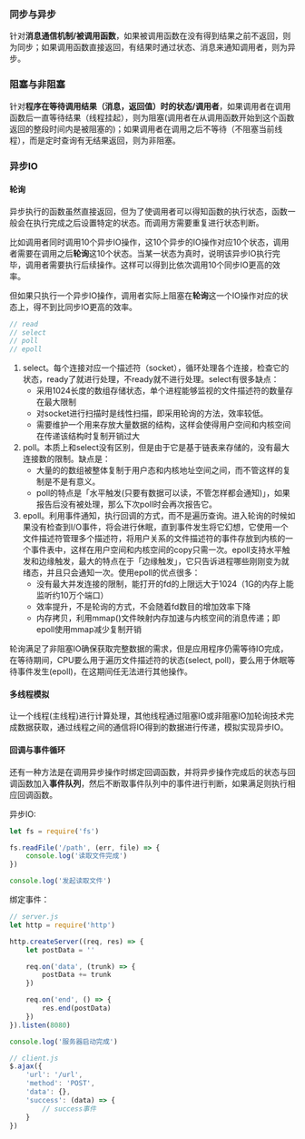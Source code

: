### 同步与异步

针对**消息通信机制/被调用函数**，如果被调用函数在没有得到结果之前不返回，则为同步；如果调用函数直接返回，有结果时通过状态、消息来通知调用者，则为异步。

### 阻塞与非阻塞

针对**程序在等待调用结果（消息，返回值）时的状态/调用者**，如果调用者在调用函数后一直等待结果（线程挂起），则为阻塞(调用者在从调用函数开始到这个函数返回的整段时间内是被阻塞的)；如果调用者在调用之后不等待（不阻塞当前线程），而是定时查询有无结果返回，则为非阻塞。

### 异步IO

#### 轮询

异步执行的函数虽然直接返回，但为了使调用者可以得知函数的执行状态，函数一般会在执行完成之后设置特定的状态。而调用方需要重复进行状态判断。

比如调用者同时调用10个异步IO操作，这10个异步的IO操作对应10个状态，调用者需要在调用之后**轮询**这10个状态。当某一状态为真时，说明该异步IO执行完毕，调用者需要执行后续操作。这样可以得到比依次调用10个同步IO更高的效率。

但如果只执行一个异步IO操作，调用者实际上阻塞在**轮询**这一个IO操作对应的状态上，得不到比同步IO更高的效率。

``` c
// read
// select
// poll
// epoll
```
1. select。每个连接对应一个描述符（socket），循环处理各个连接，检查它的状态，ready了就进行处理，不ready就不进行处理。select有很多缺点：
    * 采用1024长度的数组存储状态，单个进程能够监视的文件描述符的数量存在最大限制
    * 对socket进行扫描时是线性扫描，即采用轮询的方法，效率较低。
    * 需要维护一个用来存放大量数据的结构，这样会使得用户空间和内核空间在传递该结构时复制开销过大
2. poll。本质上和select没有区别，但是由于它是基于链表来存储的，没有最大连接数的限制。缺点是：
    * 大量的的数组被整体复制于用户态和内核地址空间之间，而不管这样的复制是不是有意义。
    * poll的特点是「水平触发(只要有数据可以读，不管怎样都会通知)」，如果报告后没有被处理，那么下次poll时会再次报告它。
3. epoll。利用事件通知，执行回调的方式，而不是遍历查询。进入轮询的时候如果没有检查到I/O事件，将会进行休眠，直到事件发生将它幻想，它使用一个文件描述符管理多个描述符，将用户关系的文件描述符的事件存放到内核的一个事件表中，这样在用户空间和内核空间的copy只需一次。epoll支持水平触发和边缘触发，最大的特点在于「边缘触发」，它只告诉进程哪些刚刚变为就绪态，并且只会通知一次。使用epoll的优点很多：
    * 没有最大并发连接的限制，能打开的fd的上限远大于1024（1G的内存上能监听约10万个端口）
    * 效率提升，不是轮询的方式，不会随着fd数目的增加效率下降
    * 内存拷贝，利用mmap()文件映射内存加速与内核空间的消息传递；即epoll使用mmap减少复制开销

轮询满足了非阻塞IO确保获取完整数据的需求，但是应用程序仍需等待IO完成，在等待期间，CPU要么用于遍历文件描述符的状态(select, poll)，要么用于休眠等待事件发生(epoll)，在这期间任无法进行其他操作。

#### 多线程模拟

让一个线程(主线程)进行计算处理，其他线程通过阻塞IO或非阻塞IO加轮询技术完成数据获取，通过线程之间的通信将IO得到的数据进行传递，模拟实现异步IO。

#### 回调与事件循环

还有一种方法是在调用异步操作时绑定回调函数，并将异步操作完成后的状态与回调函数加入**事件队列**，然后不断取事件队列中的事件进行判断，如果满足则执行相应回调函数。

异步IO:

``` javascript
let fs = require('fs')

fs.readFile('/path', (err, file) => {
    console.log('读取文件完成')
})

console.log('发起读取文件')
```

绑定事件：

``` javascript
// server.js
let http = require('http')

http.createServer((req, res) => {
    let postData = ''

    req.on('data', (trunk) => {
        postData += trunk
    })

    req.on('end', () => {
        res.end(postData)
    })
}).listen(8080)

console.log('服务器启动完成')

// client.js
$.ajax({
    'url': '/url',
    'method': 'POST',
    'data': {},
    'success': (data) => {
        // success事件
    }
})
```

